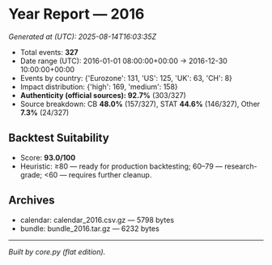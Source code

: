 # Year Report — 2016

_Generated at (UTC): 2025-08-14T16:03:35Z_

- Total events: **327**
- Date range (UTC): 2016-01-01 08:00:00+00:00 → 2016-12-30 10:00:00+00:00
- Events by country: {'Eurozone': 131, 'US': 125, 'UK': 63, 'CH': 8}
- Impact distribution: {'high': 169, 'medium': 158}
- **Authenticity (official sources): 92.7%** (303/327)
- Source breakdown: CB **48.0%** (157/327), STAT **44.6%** (146/327), Other **7.3%** (24/327)

## Backtest Suitability
- Score: **93.0/100**
- Heuristic: ≥80 — ready for production backtesting; 60–79 — research-grade; <60 — requires further cleanup.

## Archives
- calendar: calendar_2016.csv.gz — 5798 bytes
- bundle: bundle_2016.tar.gz — 6232 bytes

---
*Built by core.py (flat edition).*
